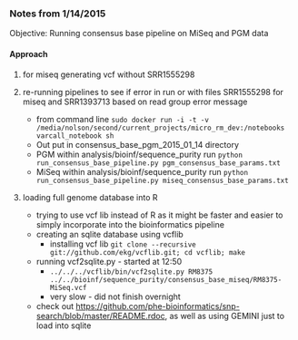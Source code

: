 ### Notes from 1/14/2015

Objective:
Running consensus base pipeline on MiSeq and PGM data

#### Approach
1. for miseq generating vcf without SRR1555298
2. re-running pipelines to see if error in run or with files SRR1555298 for miseq and SRR1393713 based on read group error message
	* from command line `sudo docker run -i -t -v /media/nolson/second/current_projects/micro_rm_dev:/notebooks varcall_notebook sh`
	* Out put in consensus_base_pgm_2015_01_14 directory
	* PGM within analysis/bioinf/sequence_purity run `python run_consensus_base_pipeline.py pgm_consensus_base_params.txt`
	* MiSeq within analysis/bioinf/sequence_purity run `python run_consensus_base_pipeline.py miseq_consensus_base_params.txt`

3. loading full genome database into R
	* trying to use vcf lib instead of R as it might be faster and easier to simply incorporate into the bioinformatics pipeline
	* creating an sqlite database using vcflib
		* installing vcf lib `git clone --recursive git://github.com/ekg/vcflib.git; cd vcflib; make`
	* running vcf2sqlite.py - started at 12:50
		* `../../../vcflib/bin/vcf2sqlite.py RM8375 ../../bioinf/sequence_purity/consensus_base_miseq/RM8375-MiSeq.vcf`
		* very slow - did not finish overnight
	* check out https://github.com/phe-bioinformatics/snp-search/blob/master/README.rdoc, as well as using GEMINI just to load into sqlite
